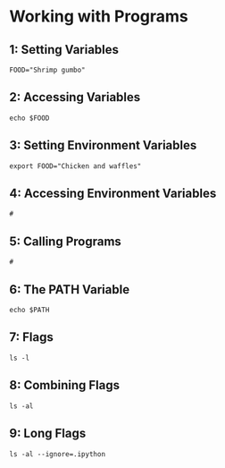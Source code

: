 # Working with Programs

## 1: Setting Variables
```shell
FOOD="Shrimp gumbo"
```

## 2: Accessing Variables
```shell
echo $FOOD
```

## 3: Setting Environment Variables
```shell
export FOOD="Chicken and waffles"
```

## 4: Accessing Environment Variables
```shell 
#
```

## 5: Calling Programs
```shell
#
```

## 6: The PATH Variable
```shell
echo $PATH
```

## 7: Flags
```shell
ls -l
```

## 8: Combining Flags
```shell
ls -al
```

## 9: Long Flags
```
ls -al --ignore=.ipython
```
